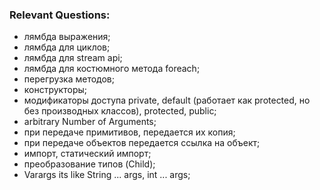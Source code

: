 ### Relevant Questions:
- лямбда выражения;
- лямбда для циклов;
- лямбда для stream api;
- лямбда для костюмного метода foreach;
- перегрузка методов;
- конструкторы;
- модификаторы доступа private, default
  (работает как protected, но без производных классов), protected, public;
- arbitrary Number of Arguments;
- при передаче примитивов, передается их копия;
- при передаче объектов передается ссылка на объект;
- импорт, статический импорт;
- преобразование типов (Child);
- Varargs its like String ... args, int ... args;

  